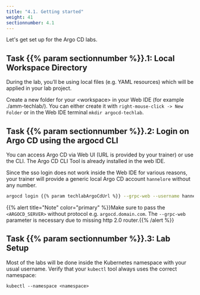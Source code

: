```yaml
---
title: "4.1. Getting started"
weight: 41
sectionnumber: 4.1
---
```


Let's get set up for the Argo CD labs.


## Task {{% param sectionnumber %}}.1: Local Workspace Directory

During the lab, you’ll be using local files (e.g. YAML resources) which will be applied in your lab project.

Create a new folder for your \<workspace> in your Web IDE  (for example ./amm-techlab/).
You can either create it with `right-mouse-click -> New Folder` or in the Web IDE terminal `mkdir argocd-techlab`.


## Task {{% param sectionnumber %}}.2: Login on Argo CD using the argocd CLI

You can access Argo CD via Web UI (URL is provided by your trainer) or use the CLI. The Argo CD CLI Tool is already installed in the web IDE.

Since the sso login does not work inside the Web IDE for various reasons, your trainer will provide a generic local Argo CD account `hannelore` without any number.

```bash
argocd login {{% param techlabArgoCdUrl %}} --grpc-web --username hannelore
```

{{% alert title="Note" color="primary" %}}Make sure to pass the `<ARGOCD_SERVER>` without protocol e.g. `argocd.domain.com`. The `--grpc-web` parameter is necessary due to missing http 2.0 router.{{% /alert %}}


## Task {{% param sectionnumber %}}.3: Lab Setup

Most of the labs will be done inside the Kubernetes namespace with your usual username. Verify that your `kubectl` tool always uses the correct namespace:

```
kubectl --namespace <namespace>
```
